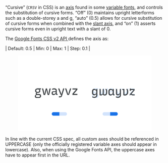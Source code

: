 “Cursive” (`CRSV` in CSS)  is an [axis](/glossary/axis_in_variable_fonts) found in some [variable fonts](/glossary/variable_fonts), and controls the substitution of cursive forms. “Off” (0) maintains upright letterforms such as a double-storey a and g, “auto” (0.5) allows for cursive substitution of cursive forms when combined with the [slant axis](INSERT_URL), and “on” (1) asserts cursive forms even in upright text with a slant of 0.

The [Google Fonts CSS v2 API ](https://developers.google.com/fonts/docs/css2) defines the axis as:

| Default: 0.5 | Min: 0 | Max: 1 | Step: 0.1 |

<figure>

![Two side-by-side type specimens of the characters “gwayvz”, each shown with a variable axis represented beneath as an on/off switch. The second specimen, with the switch to the right, uses different forms: A single-storey “g” and “a”, and curvier lines for “w”, “y”, “v”, and “z”.](images/thumbnail.svg)

</figure>

In line with the current CSS spec, all custom axes should be referenced in UPPERCASE (only the officially registered variable axes should appear in lowercase). Also, when using the Google Fonts API, the uppercase axes have to appear first in the URL.
